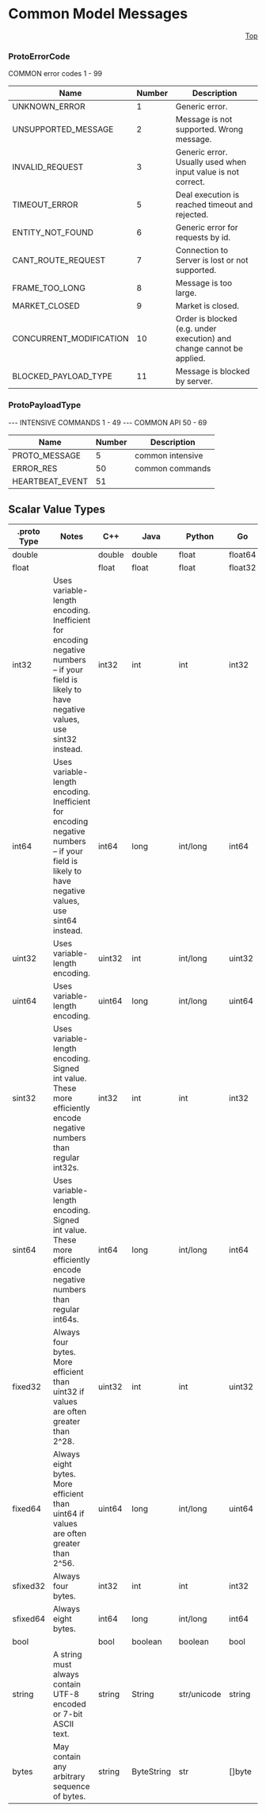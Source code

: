 # Common Model Messages
<a name="top"></a>

<a name="OpenApiCommonModelMessages"></a>
<p align="right"><a href="#top">Top</a></p>

<a name=".ProtoErrorCode"></a>

### ProtoErrorCode
COMMON error codes 1 - 99

| Name | Number | Description |
| ---- | ------ | ----------- |
| UNKNOWN_ERROR | 1 | Generic error. |
| UNSUPPORTED_MESSAGE | 2 | Message is not supported. Wrong message. |
| INVALID_REQUEST | 3 | Generic error. Usually used when input value is not correct. |
| TIMEOUT_ERROR | 5 | Deal execution is reached timeout and rejected. |
| ENTITY_NOT_FOUND | 6 | Generic error for requests by id. |
| CANT_ROUTE_REQUEST | 7 | Connection to Server is lost or not supported. |
| FRAME_TOO_LONG | 8 | Message is too large. |
| MARKET_CLOSED | 9 | Market is closed. |
| CONCURRENT_MODIFICATION | 10 | Order is blocked (e.g. under execution) and change cannot be applied. |
| BLOCKED_PAYLOAD_TYPE | 11 | Message is blocked by server. |



<a name=".ProtoPayloadType"></a>

### ProtoPayloadType
--- INTENSIVE COMMANDS 1 - 49
--- COMMON API 50 - 69

| Name | Number | Description |
| ---- | ------ | ----------- |
| PROTO_MESSAGE | 5 | common intensive |
| ERROR_RES | 50 | common commands |
| HEARTBEAT_EVENT | 51 |  |


 

 

 



## Scalar Value Types

| .proto Type | Notes | C++ | Java | Python | Go | C# | PHP | Ruby |
| ----------- | ----- | --- | ---- | ------ | -- | -- | --- | ---- |
| <a name="double" /> double |  | double | double | float | float64 | double | float | Float |
| <a name="float" /> float |  | float | float | float | float32 | float | float | Float |
| <a name="int32" /> int32 | Uses variable-length encoding. Inefficient for encoding negative numbers – if your field is likely to have negative values, use sint32 instead. | int32 | int | int | int32 | int | integer | Bignum or Fixnum (as required) |
| <a name="int64" /> int64 | Uses variable-length encoding. Inefficient for encoding negative numbers – if your field is likely to have negative values, use sint64 instead. | int64 | long | int/long | int64 | long | integer/string | Bignum |
| <a name="uint32" /> uint32 | Uses variable-length encoding. | uint32 | int | int/long | uint32 | uint | integer | Bignum or Fixnum (as required) |
| <a name="uint64" /> uint64 | Uses variable-length encoding. | uint64 | long | int/long | uint64 | ulong | integer/string | Bignum or Fixnum (as required) |
| <a name="sint32" /> sint32 | Uses variable-length encoding. Signed int value. These more efficiently encode negative numbers than regular int32s. | int32 | int | int | int32 | int | integer | Bignum or Fixnum (as required) |
| <a name="sint64" /> sint64 | Uses variable-length encoding. Signed int value. These more efficiently encode negative numbers than regular int64s. | int64 | long | int/long | int64 | long | integer/string | Bignum |
| <a name="fixed32" /> fixed32 | Always four bytes. More efficient than uint32 if values are often greater than 2^28. | uint32 | int | int | uint32 | uint | integer | Bignum or Fixnum (as required) |
| <a name="fixed64" /> fixed64 | Always eight bytes. More efficient than uint64 if values are often greater than 2^56. | uint64 | long | int/long | uint64 | ulong | integer/string | Bignum |
| <a name="sfixed32" /> sfixed32 | Always four bytes. | int32 | int | int | int32 | int | integer | Bignum or Fixnum (as required) |
| <a name="sfixed64" /> sfixed64 | Always eight bytes. | int64 | long | int/long | int64 | long | integer/string | Bignum |
| <a name="bool" /> bool |  | bool | boolean | boolean | bool | bool | boolean | TrueClass/FalseClass |
| <a name="string" /> string | A string must always contain UTF-8 encoded or 7-bit ASCII text. | string | String | str/unicode | string | string | string | String (UTF-8) |
| <a name="bytes" /> bytes | May contain any arbitrary sequence of bytes. | string | ByteString | str | []byte | ByteString | string | String (ASCII-8BIT) |

